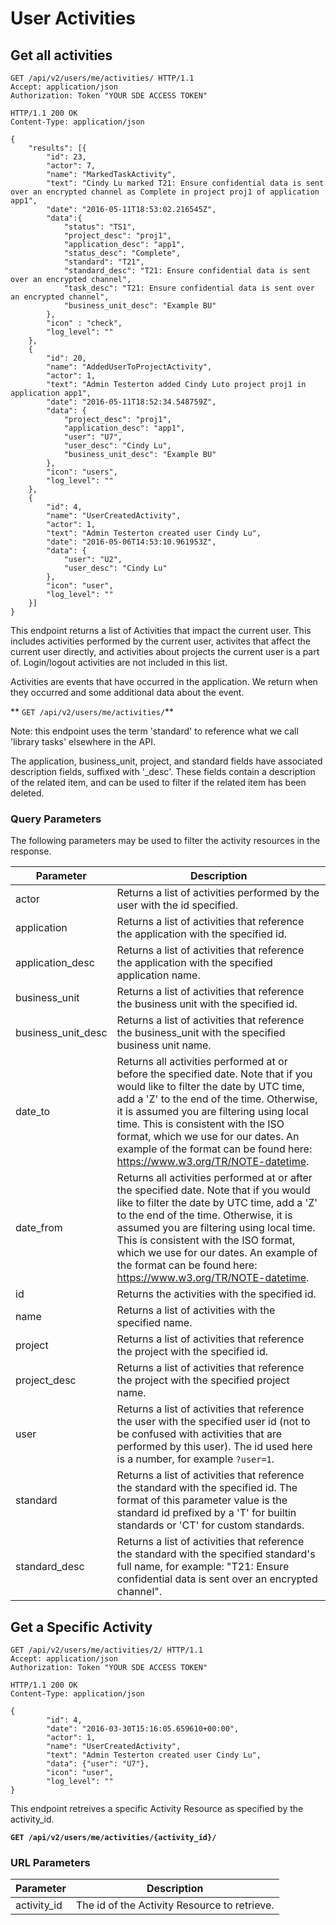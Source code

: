 # User Activities

## Get all activities

```http
GET /api/v2/users/me/activities/ HTTP/1.1
Accept: application/json
Authorization: Token "YOUR SDE ACCESS TOKEN"
```

```http
HTTP/1.1 200 OK
Content-Type: application/json

{
    "results": [{
        "id": 23,
        "actor": 7,
        "name": "MarkedTaskActivity",
        "text": "Cindy Lu marked T21: Ensure confidential data is sent over an encrypted channel as Complete in project proj1 of application app1",
        "date": "2016-05-11T18:53:02.216545Z",
        "data":{
            "status": "TS1",
            "project_desc": "proj1",
            "application_desc": "app1",
            "status_desc": "Complete",
            "standard": "T21",
            "standard_desc": "T21: Ensure confidential data is sent over an encrypted channel",
            "task_desc": "T21: Ensure confidential data is sent over an encrypted channel",
            "business_unit_desc": "Example BU"
        },
        "icon" : "check",
        "log_level": ""
    },
    {
        "id": 20,
        "name": "AddedUserToProjectActivity",
        "actor": 1,
        "text": "Admin Testerton added Cindy Luto project proj1 in application app1",
        "date": "2016-05-11T18:52:34.548759Z",
        "data": {
            "project_desc": "proj1",
            "application_desc": "app1",
            "user": "U7",
            "user_desc": "Cindy Lu",
            "business_unit_desc": "Example BU"
        },
        "icon": "users",
        "log_level": ""
    },
    {
        "id": 4,
        "name": "UserCreatedActivity",
        "actor": 1,
        "text": "Admin Testerton created user Cindy Lu",
        "date": "2016-05-06T14:53:10.961953Z",
        "data": {
            "user": "U2",
            "user_desc": "Cindy Lu"
        },
        "icon": "user",
        "log_level": ""
    }]
}
```

This endpoint returns a list of Activities that impact the current user.  This includes activities performed by the current user, activites that affect the current user directly, and activities about projects the current user is a part of.  Login/logout activities are not included in this list.

Activities are events that have occurred in the application. We return when they occurred and some additional data about the event.

** `GET /api/v2/users/me/activities/`**

Note: this endpoint uses the term 'standard' to reference what we call 'library tasks' elsewhere in the API.

The application, business_unit, project, and standard fields have associated description fields, suffixed with '_desc'.  These fields contain a description of the related item, and can be used to filter if the related item has been deleted.


### Query Parameters

The following parameters may be used to filter the activity resources in the response.

Parameter        | Description
-----------------|-------------
actor            | Returns a list of activities performed by the user with the id specified.
application      | Returns a list of activities that reference the application with the specified id.
application_desc | Returns a list of activities that reference the application with the specified application name.
business_unit    | Returns a list of activities that reference the business unit with the specified id.
business_unit_desc | Returns a list of activities that reference the business_unit with the specified business unit name.
date_to          | Returns all activities performed at or before the specified date. Note that if you would like to filter the date by UTC time, add a 'Z' to the end of the time. Otherwise, it is assumed you are filtering using local time. This is consistent with the ISO format, which we use for our dates. An example of the format can be found here: https://www.w3.org/TR/NOTE-datetime.
date_from        | Returns all activities performed at or after the specified date. Note that if you would like to filter the date by UTC time, add a 'Z' to the end of the time. Otherwise, it is assumed you are filtering using local time. This is consistent with the ISO format, which we use for our dates. An example of the format can be found here: https://www.w3.org/TR/NOTE-datetime.
id               | Returns the activities with the specified id.
name             | Returns a list of activities with the specified name.
project          | Returns a list of activities that reference the project with the specified id.
project_desc     | Returns a list of activities that reference the project with the specified project name.
user             | Returns a list of activities that reference the user with the specified user id (not to be confused with activities that are performed by this user).  The id used here is a number, for example `?user=1`.
standard         | Returns a list of activities that reference the standard with the specified id.  The format of this parameter value is the standard id prefixed by a 'T' for builtin standards or 'CT' for custom standards.
standard_desc    | Returns a list of activities that reference the standard with the specified standard's full name, for example: "T21: Ensure confidential data is sent over an encrypted channel".






## Get a Specific Activity

```http
GET /api/v2/users/me/activities/2/ HTTP/1.1
Accept: application/json
Authorization: Token "YOUR SDE ACCESS TOKEN"
```

```http
HTTP/1.1 200 OK
Content-Type: application/json

{
        "id": 4,
        "date": "2016-03-30T15:16:05.659610+00:00",
        "actor": 1,
        "name": "UserCreatedActivity",
        "text": "Admin Testerton created user Cindy Lu",
        "data": {"user": "U7"},
        "icon": "user",
        "log_level": ""
}
```

This endpoint retreives a specific Activity Resource as specified by the activity_id.

**`GET /api/v2/users/me/activities/{activity_id}/`**

### URL Parameters

Parameter        | Description
---------------- | -----------
activity_id      | The id of the Activity Resource to retrieve.

